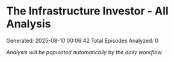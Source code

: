 # The Infrastructure Investor - All Analysis
Generated: 2025-08-10 00:06:42
Total Episodes Analyzed: 0

*Analysis will be populated automatically by the daily workflow.*

